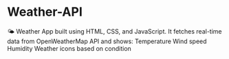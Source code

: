 # Weather-API
🌤️ Weather App built using HTML, CSS, and JavaScript. It fetches real-time data from OpenWeatherMap API and shows:  Temperature  Wind speed  Humidity  Weather icons based on condition
